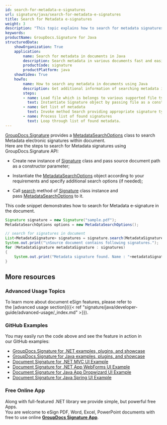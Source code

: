 ```yaml
---
id: search-for-metadata-e-signatures
url: signature/java/search-for-metadata-e-signatures
title: Search for Metadata e-signatures
weight: 3
description: "This topic explains how to search for metadata signatures within the documents with GroupDocs.Signature API."
keywords: 
productName: GroupDocs.Signature for Java
structuredData:
    showOrganization: True
    application:    
        name: Search for metadata in documents in Java    
        description: Search metadata in various documents fast and easily with Java language and GroupDocs.Signature for Java APIs
        productCode: signature
        productPlatform: java 
    showVideo: True
    howTo:
        name: How to search any metadata in documents using Java 
        description: Get additional information of searching metadata in documents with Java
        steps:
        - name: Load file which is belongs to various supported file types.
          text: Instantiate Signature object by passing file as a constructor parameter. You may provide either file path or file stream. 
        - name: Get list of metadata 
          text: Invoke method Search providing appropriate signature type.
        - name: Process list of found signatures
          text: Loop through list of found metadata.
---
```

[GroupDocs.Signature](https://products.groupdocs.com/signature/java) provides a [MetadataSearchOptions](https://reference.groupdocs.com/java/signature/com.groupdocs.signature.options.search/MetadataSearchOptions) class to search Metadata electronic signatures within document.  
Here are the steps to search for Metadata signatures using GroupDocs.Signature API:

*   Create new instance of [Signature](https://reference.groupdocs.com/java/signature/com.groupdocs.signature/Signature) class and pass source document path as a constructor parameter;
    
*   Instantiate the [MetadataSearchOptions](https://reference.groupdocs.com/java/signature/com.groupdocs.signature.options.search/MetadataSearchOptions) object according to your requirements and specify additional search options (if needed);  
    
*   Call [search](https://reference.groupdocs.com/java/signature/com.groupdocs.signature/Signature#search(java.lang.Class,%20com.groupdocs.signature.options.search.SearchOptions)) method of [Signature](https://reference.groupdocs.com/java/signature/com.groupdocs.signature/Signature) class instance and pass [MetadataSearchOptions](https://reference.groupdocs.com/java/signature/com.groupdocs.signature.options.search/MetadataSearchOptions) to it.
    

This code snippet demonstrates how to search for Metadata e-signature in the document.

```java
Signature signature = new Signature("sample.pdf");
MetadataSearchOptions options = new MetadataSearchOptions();

// search for signatures in document
List<MetadataSignature> signatures = signature.search(MetadataSignature.class, options);
System.out.print("\nSource document contains following signatures.");
for (MetadataSignature metadataSignature : signatures)
{
    System.out.print("Metadata signature found. Name : "+metadataSignature.getName()+". Value: "+ metadataSignature.getValue());
}
```

## More resources

### Advanced Usage Topics

To learn more about document eSign features, please refer to the [advanced usage section]({{< ref "signature/java/developer-guide/advanced-usage/_index.md" >}}).

### GitHub Examples 

You may easily run the code above and see the feature in action in our GitHub examples:

*   [GroupDocs.Signature for .NET examples, plugins, and showcase](https://github.com/groupdocs-signature/GroupDocs.Signature-for-.NET)    
*   [GroupDocs.Signature for Java examples, plugins, and showcase](https://github.com/groupdocs-signature/GroupDocs.Signature-for-Java)    
*   [Document Signature for .NET MVC UI Example](https://github.com/groupdocs-signature/GroupDocs.Signature-for-.NET-MVC)    
*   [Document Signature for .NET App WebForms UI Example](https://github.com/groupdocs-signature/GroupDocs.Signature-for-.NET-WebForms)    
*   [Document Signature for Java App Dropwizard UI Example](https://github.com/groupdocs-signature/GroupDocs.Signature-for-Java-Dropwizard)   
*   [Document Signature for Java Spring UI Example](https://github.com/groupdocs-signature/GroupDocs.Signature-for-Java-Spring)
    

### Free Online App 

Along with full-featured .NET library we provide simple, but powerful free Apps.  
You are welcome to eSign PDF, Word, Excel, PowerPoint documents with free to use online **[GroupDocs Signature App](https://products.groupdocs.app/signature)**.
